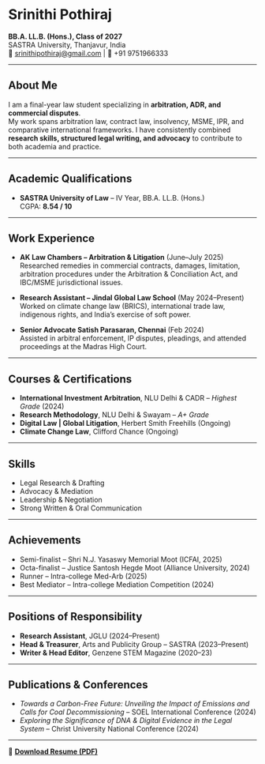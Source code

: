 # Srinithi Pothiraj

**BB.A. LL.B. (Hons.), Class of 2027**  
SASTRA University, Thanjavur, India  
📧 [srinithipothiraj@gmail.com](mailto:srinithipothiraj@gmail.com) | 📱 +91 9751966333  

---

## About Me
I am a final-year law student specializing in **arbitration, ADR, and commercial disputes**.  
My work spans arbitration law, contract law, insolvency, MSME, IPR, and comparative international frameworks. I have consistently combined **research skills, structured legal writing, and advocacy** to contribute to both academia and practice.

---

## Academic Qualifications
- **SASTRA University of Law** – IV Year, BB.A. LL.B. (Hons.)  
  CGPA: **8.54 / 10**

---

## Work Experience
- **AK Law Chambers – Arbitration & Litigation** (June–July 2025)  
  Researched remedies in commercial contracts, damages, limitation, arbitration procedures under the Arbitration & Conciliation Act, and IBC/MSME jurisdictional issues.

- **Research Assistant – Jindal Global Law School** (May 2024–Present)  
  Worked on climate change law (BRICS), international trade law, indigenous rights, and India’s exercise of soft power.

- **Senior Advocate Satish Parasaran, Chennai** (Feb 2024)  
  Assisted in arbitral enforcement, IP disputes, pleadings, and attended proceedings at the Madras High Court.

---

## Courses & Certifications
- **International Investment Arbitration**, NLU Delhi & CADR – *Highest Grade* (2024)  
- **Research Methodology**, NLU Delhi & Swayam – *A+ Grade*  
- **Digital Law | Global Litigation**, Herbert Smith Freehills (Ongoing)  
- **Climate Change Law**, Clifford Chance (Ongoing)

---

## Skills
- Legal Research & Drafting  
- Advocacy & Mediation  
- Leadership & Negotiation  
- Strong Written & Oral Communication  

---

## Achievements
- Semi-finalist – Shri N.J. Yasaswy Memorial Moot (ICFAI, 2025)  
- Octa-finalist – Justice Santosh Hegde Moot (Alliance University, 2024)  
- Runner – Intra-college Med-Arb (2025)  
- Best Mediator – Intra-college Mediation Competition (2024)  

---

## Positions of Responsibility
- **Research Assistant**, JGLU (2024–Present)  
- **Head & Treasurer**, Arts and Publicity Group – SASTRA (2023–Present)  
- **Writer & Head Editor**, Genzene STEM Magazine (2020–23)  

---

## Publications & Conferences
- *Towards a Carbon-Free Future: Unveiling the Impact of Emissions and Calls for Coal Decommissioning* – SOEL International Conference (2024)  
- *Exploring the Significance of DNA & Digital Evidence in the Legal System* – Christ University National Conference (2024)

---

📌 **[Download Resume (PDF)](Srinithi_Pothiraj_Resume.pdf)**
